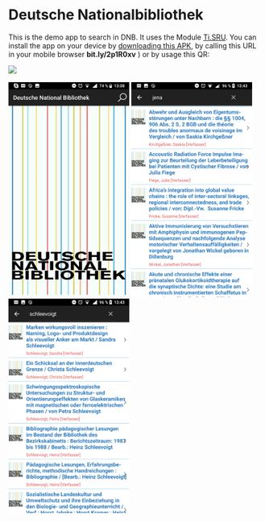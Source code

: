 # Deutsche Nationalbibliothek

This is the demo app to search in DNB. It uses the Module [Ti.SRU](https://github.com/AppWerft/Ti.SRU). You can install the app on your device by [downloading this APK](https://bit.ly/2p1R0xv), by calling this URL in your mobile browser **bit.ly/2p1R0xv** ) or by usage this QR:

<img src="https://api.qrserver.com/v1/create-qr-code/?data=https%3A%2F%2Fbit.ly%2F2p1R0xv&size=220x220&margin=0" width=120 />

<img src="https://raw.githubusercontent.com/AppWerft/DeutscheNationalbibliotek/master/Screenshots/1.png" width=240 /> <img src="https://raw.githubusercontent.com/AppWerft/DeutscheNationalbibliotek/master/Screenshots/Jena.png" width=240 /> <img src="https://raw.githubusercontent.com/AppWerft/DeutscheNationalbibliotek/master/Screenshots/Schleevoigt.png" width=240 />